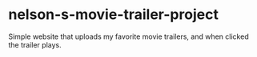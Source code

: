 # nelson-s-movie-trailer-project
Simple website that uploads my favorite movie trailers, and when clicked the trailer plays.
